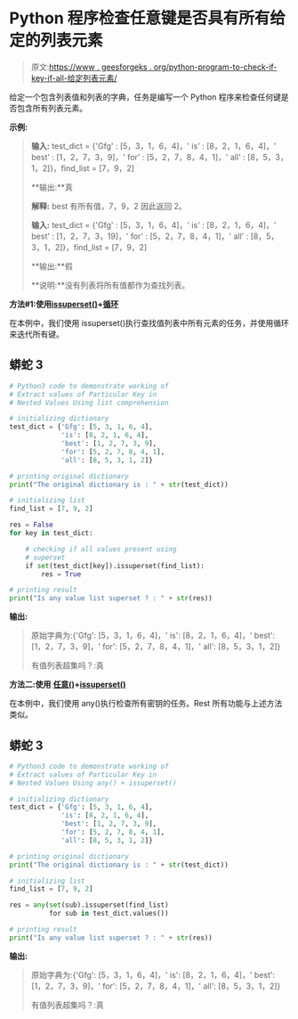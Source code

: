 # Python 程序检查任意键是否具有所有给定的列表元素

> 原文:[https://www . geesforgeks . org/python-program-to-check-if-key-if-all-给定列表元素/](https://www.geeksforgeeks.org/python-program-to-check-if-any-key-has-all-the-given-list-elements/)

给定一个包含列表值和列表的字典，任务是编写一个 Python 程序来检查任何键是否包含所有列表元素。

**示例:**

> **输入:** test_dict = {'Gfg' : [5，3，1，6，4]，' is' : [8，2，1，6，4]，' best' : [1，2，7，3，9]，' for' : [5，2，7，8，4，1]，' all' : [8，5，3，1，2]}，find_list = [7，9，2]
> 
> **输出:**真
> 
> **解释:** best 有所有值，7，9，2 因此返回 2。
> 
> **输入:** test_dict = {'Gfg' : [5，3，1，6，4]，' is' : [8，2，1，6，4]，' best' : [1，2，7，3，19]，' for' : [5，2，7，8，4，1]，' all' : [8，5，3，1，2]}，find_list = [7，9，2]
> 
> **输出:**假
> 
> **说明:**没有列表将所有值都作为查找列表。

**方法#1:使用**[**issuperset()**](https://www.geeksforgeeks.org/issuperset-in-python/)**+**[**循环**](https://www.geeksforgeeks.org/loops-in-python/)

在本例中，我们使用 issuperset()执行查找值列表中所有元素的任务，并使用循环来迭代所有键。

## 蟒蛇 3

```py
# Python3 code to demonstrate working of
# Extract values of Particular Key in
# Nested Values Using list comprehension

# initializing dictionary
test_dict = {'Gfg': [5, 3, 1, 6, 4], 
             'is': [8, 2, 1, 6, 4], 
             'best': [1, 2, 7, 3, 9],
             'for': [5, 2, 7, 8, 4, 1], 
             'all': [8, 5, 3, 1, 2]}

# printing original dictionary
print("The original dictionary is : " + str(test_dict))

# initializing list
find_list = [7, 9, 2]

res = False
for key in test_dict:

    # checking if all values present using 
    # superset
    if set(test_dict[key]).issuperset(find_list):
        res = True

# printing result
print("Is any value list superset ? : " + str(res))
```

**输出:**

> 原始字典为:{'Gfg': [5，3，1，6，4]，' is': [8，2，1，6，4]，' best': [1，2，7，3，9]，' for': [5，2，7，8，4，1]，' all': [8，5，3，1，2]}
> 
> 有值列表超集吗？:真

**方法二:使用** [**任意()**](https://www.geeksforgeeks.org/python-any-function/)**+**[**issuperset()**](https://www.geeksforgeeks.org/issuperset-in-python/)

在本例中，我们使用 any()执行检查所有密钥的任务。Rest 所有功能与上述方法类似。

## 蟒蛇 3

```py
# Python3 code to demonstrate working of
# Extract values of Particular Key in
# Nested Values Using any() + issuperset()

# initializing dictionary
test_dict = {'Gfg': [5, 3, 1, 6, 4],
             'is': [8, 2, 1, 6, 4],
             'best': [1, 2, 7, 3, 9],
             'for': [5, 2, 7, 8, 4, 1],
             'all': [8, 5, 3, 1, 2]}

# printing original dictionary
print("The original dictionary is : " + str(test_dict))

# initializing list
find_list = [7, 9, 2]

res = any(set(sub).issuperset(find_list) 
          for sub in test_dict.values())

# printing result
print("Is any value list superset ? : " + str(res))
```

**输出:**

> 原始字典为:{'Gfg': [5，3，1，6，4]，' is': [8，2，1，6，4]，' best': [1，2，7，3，9]，' for': [5，2，7，8，4，1]，' all': [8，5，3，1，2]}
> 
> 有值列表超集吗？:真